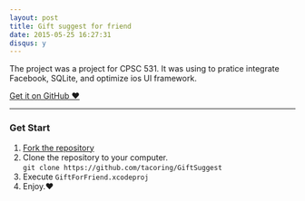 ```yaml
---
layout: post
title: Gift suggest for friend
date: 2015-05-25 16:27:31
disqus: y
---
```


The project was a project for CPSC 531. It was using to pratice integrate Facebook, SQLite, and optimize ios UI framework.

<a href="https://github.com/tacoring/GiftSuggest" target="_blank" class="big-button gray">Get it on GitHub &hearts;</a>

---

### Get Start
1. [Fork the repository](https://github.com/tacoring/GiftSuggest)
2. Clone the repository to your computer.<br/> `git clone https://github.com/tacoring/GiftSuggest`
3. Execute `GiftForFriend.xcodeproj`
4. Enjoy.&hearts;

